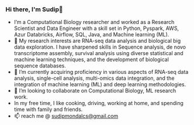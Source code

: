 ### Hi there, I'm Sudip👋

<!--
**sudipcs/sudipcs** is a ✨ _special_ ✨ repository because its `README.md` (this file) appears on your GitHub profile.

Here are some ideas to get you started:

- 🔭 I’m currently working on ...
- 🌱 I’m currently learning ...
- 👯 I’m looking to collaborate on ...
- 🤔 I’m looking for help with ...
- 💬 Ask me about ...
- 📫 How to reach me: ...
- 😄 Pronouns: ...
- ⚡ Fun fact: ...
-->

- I’m a Computational Biology researcher and worked as a Research Scientist and Data Engineer with a skill set in Python, Pyspark, AWS, Azur Databricks, Airflow, SQL, Java, and Machine learning (ML). 
- 👀 My research interests are RNA-seq data analysis and biological big data exploration. I have sharpened skills in Sequence analysis, de novo transcriptome assembly, survival analysis using diverse statistical and machine learning techniques, and the development of biological sequence databases.
- 🌱 I’m currently acquiring proficiency in various aspects of RNA-seq data analysis, single-cell analysis, multi-omics data integration, and the integration of machine learning (ML) and deep learning methodologies.
- 💞️ I’m looking to collaborate on Computational Biology, ML research work.
- In my free time, I like cooking, driving, working at home, and spending time with family and friends.
- 📫 reach me @ sudipmondalcs@gmail.com
